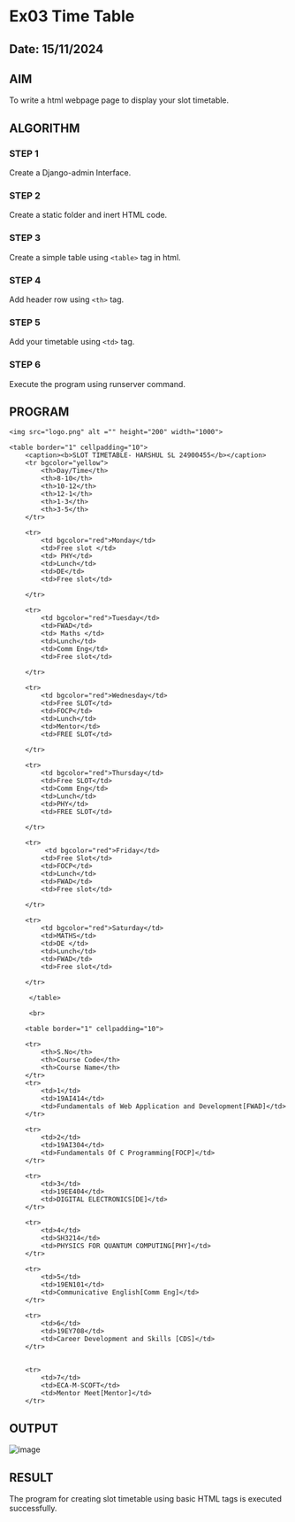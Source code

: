 # Ex03 Time Table
## Date: 15/11/2024

## AIM
To write a html webpage page to display your slot timetable.

## ALGORITHM
### STEP 1
Create a Django-admin Interface.

### STEP 2
Create a static folder and inert HTML code.

### STEP 3
Create a simple table using ```<table>``` tag in html.

### STEP 4
Add header row using ```<th>``` tag.

### STEP 5
Add your timetable using ```<td>``` tag.

### STEP 6
Execute the program using runserver command.

## PROGRAM
```
<img src="logo.png" alt ="" height="200" width="1000">

<table border="1" cellpadding="10">
    <caption><b>SLOT TIMETABLE- HARSHUL SL 24900455</b></caption>
    <tr bgcolor="yellow">
        <th>Day/Time</th>
        <th>8-10</th>
        <th>10-12</th>
        <th>12-1</th>
        <th>1-3</th>
        <th>3-5</th>
    </tr>
    
    <tr>
        <td bgcolor="red">Monday</td>
        <td>Free slot </td>
        <td> PHY</td>
        <td>Lunch</td>
        <td>DE</td>
        <td>Free slot</td>
     
    </tr>
    
    <tr>
        <td bgcolor="red">Tuesday</td>
        <td>FWAD</td>
        <td> Maths </td>
        <td>Lunch</td>
        <td>Comm Eng</td>
        <td>Free slot</td>
     
    </tr>
    
    <tr>
        <td bgcolor="red">Wednesday</td>
        <td>Free SLOT</td>
        <td>FOCP</td>
        <td>Lunch</td>
        <td>Mentor</td>
        <td>FREE SLOT</td>
     
    </tr>
    
    <tr>
        <td bgcolor="red">Thursday</td>
        <td>Free SLOT</td>
        <td>Comm Eng</td>
        <td>Lunch</td>
        <td>PHY</td>
        <td>FREE SLOT</td>
     
    </tr>
    
    <tr>
         <td bgcolor="red">Friday</td>
        <td>Free Slot</td>
        <td>FOCP</td>
        <td>Lunch</td>
        <td>FWAD</td>
        <td>Free slot</td>
     
    </tr>
    
    <tr>
        <td bgcolor="red">Saturday</td>
        <td>MATHS</td>
        <td>DE </td>
        <td>Lunch</td>
        <td>FWAD</td>
        <td>Free slot</td>
     
    </tr>
    
     </table>
    
     <br>
    
    <table border="1" cellpadding="10">
    
    <tr>
        <th>S.No</th>
        <th>Course Code</th>
        <th>Course Name</th>
    </tr>
    <tr>
        <td>1</td>
        <td>19AI414</td>
        <td>Fundamentals of Web Application and Development[FWAD]</td>
    </tr>
    
    <tr>
        <td>2</td>
        <td>19AI304</td>
        <td>Fundamentals Of C Programming[FOCP]</td>
    </tr>
    
    <tr>
        <td>3</td>
        <td>19EE404</td>
        <td>DIGITAL ELECTRONICS[DE]</td>
    </tr>
    
    <tr>
        <td>4</td>
        <td>SH3214</td>
        <td>PHYSICS FOR QUANTUM COMPUTING[PHY]</td>
    </tr>
    
    <tr>
        <td>5</td>
        <td>19EN101</td>
        <td>Communicative English[Comm Eng]</td>
    </tr>
    
    <tr>
        <td>6</td>
        <td>19EY708</td>
        <td>Career Development and Skills [CDS]</td>
    </tr>
    

    <tr>
        <td>7</td>
        <td>ECA-M-SCOFT</td>
        <td>Mentor Meet[Mentor]</td>
    </tr>
```


## OUTPUT
![image](https://github.com/user-attachments/assets/4e22a7dd-4a09-4e9d-96ed-228a575a921f)


## RESULT
The program for creating slot timetable using basic HTML tags is executed successfully.
